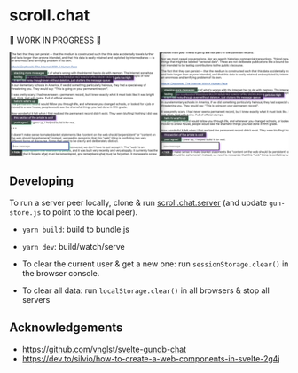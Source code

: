 # scroll.chat

🚧 WORK IN PROGRESS 🚧

<img src="https://raw.githubusercontent.com/benzguo/scroll.chat/master/public/screenshot_2020-05-01.png">

## Developing

To run a server peer locally, clone & run [scroll.chat.server](https://github.com/benzguo/scroll.chat) (and update `gun-store.js` to point to the local peer).

- `yarn build`: build to bundle.js
- `yarn dev`: build/watch/serve

- To clear the current user & get a new one: run `sessionStorage.clear()` in the browser console.
- To clear all data: run `localStorage.clear()` in all browsers & stop all servers

## Acknowledgements

- https://github.com/vnglst/svelte-gundb-chat
- https://dev.to/silvio/how-to-create-a-web-components-in-svelte-2g4j

